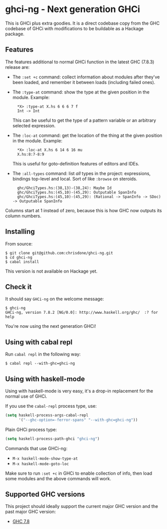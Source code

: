 ghci-ng - Next generation GHCi
=====

This is GHCi plus extra goodies. It is a direct codebase copy from the
GHC codebase of GHCi with modifications to be buildable as a Hackage
package.

## Features

The features additional to normal GHCi function in the latest GHC
(7.8.3) release are:

* The `:set +c` command: collect information about modules after
  they've been loaded, and remember it between loads (including failed
  ones).

* The `:type-at` command: show the type at the given position in the
  module. Example:

        *X> :type-at X.hs 6 6 6 7 f
        Int -> Int

  This can be useful to get the type of a pattern variable or an
  arbitrary selected expression.

* The `:loc-at` command: get the location of the thing at the given
  position in the module. Example:

        *X> :loc-at X.hs 6 14 6 16 mu
        X.hs:8:7-8:9

  This is useful for goto-definition features of editors and IDEs.

* The `:all-types` command: list *all* types in the project:
  expressions, bindings top-level and local. Sort of like `:browse` on
  steroids.

        ghc/GhciTypes.hs:(38,13)-(38,24): Maybe Id
        ghc/GhciTypes.hs:(45,10)-(45,29): Outputable SpanInfo
        ghc/GhciTypes.hs:(45,10)-(45,29): (Rational -> SpanInfo -> SDoc) -> Outputable SpanInfo

Columns start at 1 instead of zero, because this is how GHC now
outputs its column numbers.

## Installing

From source:

    $ git clone git@github.com:chrisdone/ghci-ng.git
    $ cd ghci-ng
    $ cabal install

This version is not available on Hackage yet.

## Check it

It should say `GHCi-ng` on the welcome message:

    $ ghci-ng
    GHCi-ng, version 7.8.2 [NG/0.0]: http://www.haskell.org/ghc/  :? for help

You're now using the next generation GHCi!

## Using with cabal repl

Run `cabal repl` in the following way:

    $ cabal repl --with-ghc=ghci-ng

## Using with haskell-mode

Using with haskell-mode is very easy, it's a drop-in replacement for
the normal use of GHCi.

If you use the `cabal-repl` process type, use:

``` lisp
(setq haskell-process-args-cabal-repl
      '("--ghc-option=-ferror-spans" "--with-ghc=ghci-ng"))
```

Plain GHCi process type:

``` lisp
(setq haskell-process-path-ghci "ghci-ng")
```

Commands that use GHCi-ng:

* `M-x haskell-mode-show-type-at`
* `M-x haskell-mode-goto-loc`

Make sure to run `:set +c` in GHCi to enable collection of info, then
load some modules and the above commands will work.

## Supported GHC versions

This project should ideally support the current major GHC version and
the past major GHC version:

* [GHC 7.8](https://github.com/ghc/ghc/releases/tag/ghc-7.8.2-release)
